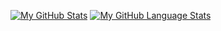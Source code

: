 [![My GitHub Stats](https://github-readme-stats.vercel.app/api/?username=Wafaj22&count_private=true&theme=tokyonight&showicons=true)]()
[![My GitHub Language Stats](https://github-readme-stats.vercel.app/api/top-langs/?username=Wafaj22&langs_count=5&theme=tokyonight)]()

<!--
**Wafaj22/Wafaj22** is a ✨ _special_ ✨ repository because its `README.md` (this file) appears on your GitHub profile.

Here are some ideas to get you started:

- 🔭 I’m currently working on ...
- 🌱 I’m currently learning ...
- 👯 I’m looking to collaborate on ...
- 🤔 I’m looking for help with ...
- 💬 Ask me about ...
- 📫 How to reach me: ...
- 😄 Pronouns: ...
- ⚡ Fun fact: ...
-->
